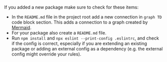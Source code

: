 If you added a new package make sure to check for these items:
- In the `README.md` file in the project root add a new connection in `graph TD` code block section.
This adds a connection to a graph created by [Mermaid](https://github.blog/2022-02-14-include-diagrams-markdown-files-mermaid/).
- For your package also create a `README.md` file.
- Run `npm install` and `npx eslint --print-config .eslintrc`, and check if the config is correct,
especially if you are extending an existing package or adding an external config as a dependency (e.g. the
external config might override your rules).